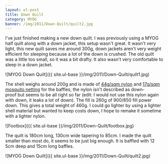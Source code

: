 ```yaml
---
layout: ul-post
title: Down Quilt
category: MYOG
banner: /img/2011/Down-Quilt/quilt2.jpg
---
```


I've just finished making a new down quilt. I was previously using a MYOG half quilt along with a down jacket, this setup wasn't great. It wasn't very light, this new quilt saves me around 300g, down jackets aren't very weight efficient for sleeping because a lot of the down is crushed. The old quilt was a little too small, so it was a bit drafty. It also wasn't very comfortable to sleep in a down jacket.

![MYOG Down Quilt]({{ site.ul-base }}/img/2011/Down-Quilt/quilt1.jpg)

The shell weighs around 200g and is made of [44g/sqm nylon](http://www.extremtextil.de/catalog/Ripstop-Nylon-impregnated-inner-tent-44-g-sqm::463.html) and [17g/sqm mosquito netting](http://www.extremtextil.de/catalog/Mosquito-Net-polyamide-140-mesh-qcm-17g-sqm-superultralight::1565.html) for the baffles, the nylon isn't described as down-proof but seems to be all right so far (edit: I would not use this nylon again with down, it leaks a lot of down). The fill is 260g of 900/850 fill power down. This gives a total weight of 460g. I could go lighter by using a lighter shell material but wanted to keep costs down, I hope to remake it sometime with a lighter nylon.

![Footbox]({{ site.ul-base }}/img/2011/Down-Quilt/footbox.jpg)

The quilt is 180cm long, 130cm wide tapering to 85cm. I made the quilt smaller than most do, it seems to be just big enough. It is baffled with 12 5cm deep and 15cm long baffles.

![MYOG Down Quilt]({{ site.ul-base }}/img/2011/Down-Quilt/quilt2.jpg)
